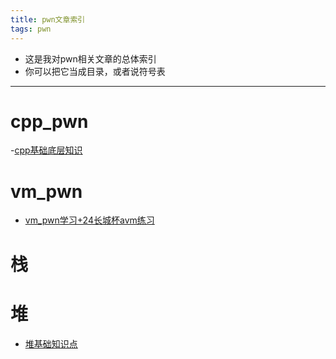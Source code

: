 ```yaml
---
title: pwn文章索引
tags: pwn
---
```





- 这是我对pwn相关文章的总体索引
- 你可以把它当成目录，或者说符号表

--------

# cpp_pwn
-[cpp基础底层知识]()

# vm_pwn


- [vm_pwn学习+24长城杯avm练习](https://4ak5ra.github.io/2024/12/24/avm/)

# 栈


# 堆

- [堆基础知识点]()
